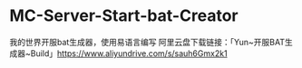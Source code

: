 # MC-Server-Start-bat-Creator
我的世界开服bat生成器，使用易语言编写
阿里云盘下载链接：「Yun~开服BAT生成器~Build」https://www.aliyundrive.com/s/sauh6Gmx2k1
